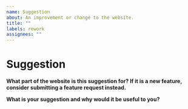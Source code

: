 ```yaml
---
name: Suggestion
about: An improvement or change to the website.
title: ""
labels: rework
assignees: ""
---
```


# Suggestion

**What part of the website is this suggestion for? If it is a new feature, consider submitting a feature request instead.**

**What is your suggestion and why would it be useful to you?**
